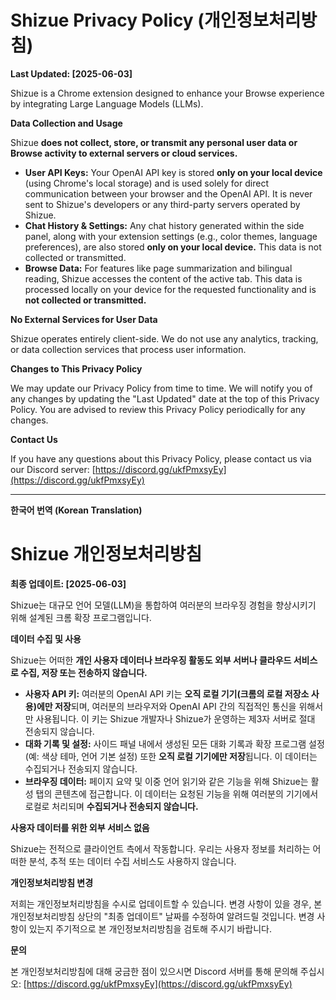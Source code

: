 # Shizue Privacy Policy (개인정보처리방침)

**Last Updated: [2025-06-03]**

Shizue is a Chrome extension designed to enhance your Browse experience by integrating Large Language Models (LLMs).

**Data Collection and Usage**

Shizue **does not collect, store, or transmit any personal user data or Browse activity to external servers or cloud services.**

* **User API Keys:** Your OpenAI API key is stored **only on your local device** (using Chrome's local storage) and is used solely for direct communication between your browser and the OpenAI API. It is never sent to Shizue's developers or any third-party servers operated by Shizue.
* **Chat History & Settings:** Any chat history generated within the side panel, along with your extension settings (e.g., color themes, language preferences), are also stored **only on your local device.** This data is not collected or transmitted.
* **Browse Data:** For features like page summarization and bilingual reading, Shizue accesses the content of the active tab. This data is processed locally on your device for the requested functionality and is **not collected or transmitted.**

**No External Services for User Data**

Shizue operates entirely client-side. We do not use any analytics, tracking, or data collection services that process user information.

**Changes to This Privacy Policy**

We may update our Privacy Policy from time to time. We will notify you of any changes by updating the "Last Updated" date at the top of this Privacy Policy. You are advised to review this Privacy Policy periodically for any changes.

**Contact Us**

If you have any questions about this Privacy Policy, please contact us via our Discord server: [https://discord.gg/ukfPmxsyEy](https://discord.gg/ukfPmxsyEy)

---

**한국어 번역 (Korean Translation)**

# Shizue 개인정보처리방침

**최종 업데이트: [2025-06-03]**

Shizue는 대규모 언어 모델(LLM)을 통합하여 여러분의 브라우징 경험을 향상시키기 위해 설계된 크롬 확장 프로그램입니다.

**데이터 수집 및 사용**

Shizue는 어떠한 **개인 사용자 데이터나 브라우징 활동도 외부 서버나 클라우드 서비스로 수집, 저장 또는 전송하지 않습니다.**

* **사용자 API 키:** 여러분의 OpenAI API 키는 **오직 로컬 기기(크롬의 로컬 저장소 사용)에만 저장**되며, 여러분의 브라우저와 OpenAI API 간의 직접적인 통신을 위해서만 사용됩니다. 이 키는 Shizue 개발자나 Shizue가 운영하는 제3자 서버로 절대 전송되지 않습니다.
* **대화 기록 및 설정:** 사이드 패널 내에서 생성된 모든 대화 기록과 확장 프로그램 설정(예: 색상 테마, 언어 기본 설정) 또한 **오직 로컬 기기에만 저장**됩니다. 이 데이터는 수집되거나 전송되지 않습니다.
* **브라우징 데이터:** 페이지 요약 및 이중 언어 읽기와 같은 기능을 위해 Shizue는 활성 탭의 콘텐츠에 접근합니다. 이 데이터는 요청된 기능을 위해 여러분의 기기에서 로컬로 처리되며 **수집되거나 전송되지 않습니다.**

**사용자 데이터를 위한 외부 서비스 없음**

Shizue는 전적으로 클라이언트 측에서 작동합니다. 우리는 사용자 정보를 처리하는 어떠한 분석, 추적 또는 데이터 수집 서비스도 사용하지 않습니다.

**개인정보처리방침 변경**

저희는 개인정보처리방침을 수시로 업데이트할 수 있습니다. 변경 사항이 있을 경우, 본 개인정보처리방침 상단의 "최종 업데이트" 날짜를 수정하여 알려드릴 것입니다. 변경 사항이 있는지 주기적으로 본 개인정보처리방침을 검토해 주시기 바랍니다.

**문의**

본 개인정보처리방침에 대해 궁금한 점이 있으시면 Discord 서버를 통해 문의해 주십시오: [https://discord.gg/ukfPmxsyEy](https://discord.gg/ukfPmxsyEy)